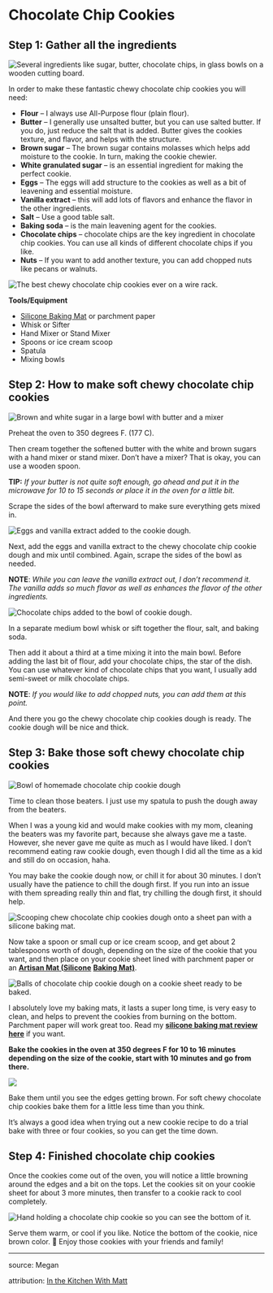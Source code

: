 # Chocolate Chip Cookies

## Step 1: Gather all the ingredients

![Several ingredients like sugar, butter, chocolate chips, in glass bowls on a wooden cutting board.](https://www.inthekitchenwithmatt.com/wp-content/uploads/2022/06/ingredients-for-best-chocolate-chip-cookies.webp "Several ingredients like sugar, butter, chocolate chips, in glass bowls on a wooden cutting board.")

In order to make these fantastic chewy chocolate chip cookies you will need:

- **Flour** – I always use All-Purpose flour (plain flour).
- **Butter** – I generally use unsalted butter, but you can use salted butter. If you do, just reduce the salt that is added. Butter gives the cookies texture, and flavor, and helps with the structure.
- **Brown sugar** – The brown sugar contains molasses which helps add moisture to the cookie. In turn, making the cookie chewier.
- **White granulated sugar** – is an essential ingredient for making the perfect cookie.
- **Eggs** – The eggs will add structure to the cookies as well as a bit of leavening and essential moisture.
- **Vanilla extract** – this will add lots of flavors and enhance the flavor in the other ingredients.
- **Salt** – Use a good table salt.
- **Baking soda** – is the main leavening agent for the cookies.
- **Chocolate chips** – chocolate chips are the key ingredient in chocolate chip cookies. You can use all kinds of different chocolate chips if you like.
- **Nuts** – If you want to add another texture, you can add chopped nuts like pecans or walnuts.

![The best chewy chocolate chip cookies ever on a wire rack.](https://www.inthekitchenwithmatt.com/wp-content/uploads/2022/06/chocolate-chip-cookies-long.webp "The best chewy chocolate chip cookies ever on a wire rack.")

**Tools/Equipment**

- [Silicone Baking Mat](https://amzn.to/3tUGN7C) or parchment paper
- Whisk or Sifter
- Hand Mixer or Stand Mixer
- Spoons or ice cream scoop
- Spatula
- Mixing bowls

## Step 2: How to make soft chewy chocolate chip cookies

![Brown and white sugar in a large bowl with butter and a mixer](https://www.inthekitchenwithmatt.com/wp-content/uploads/2022/06/creaming-butter-and-the-sugar.webp "Brown and white sugar in a large bowl with butter and a mixer")

Preheat the oven to 350 degrees F. (177 C).

Then cream together the softened butter with the white and brown sugars with a hand mixer or stand mixer. Don’t have a mixer? That is okay, you can use a wooden spoon.

**TIP:** _If your butter is not quite soft enough, go ahead and put it in the microwave for 10 to 15 seconds or place it in the oven for a little bit._

Scrape the sides of the bowl afterward to make sure everything gets mixed in.

![Eggs and vanilla extract added to the cookie dough.](https://www.inthekitchenwithmatt.com/wp-content/uploads/2022/06/adding-the-eggs-and-vanilla-extract.webp "Eggs and vanilla extract added to the cookie dough.")

Next, add the eggs and vanilla extract to the chewy chocolate chip cookie dough and mix until combined. Again, scrape the sides of the bowl as needed.

**NOTE**: _While you can leave the vanilla extract out, I don’t recommend it. The vanilla adds so much flavor as well as enhances the flavor of the other ingredients._

![Chocolate chips added to the bowl of cookie dough.](https://www.inthekitchenwithmatt.com/wp-content/uploads/2022/06/chocolate-chips-added.webp "Chocolate chips added to the bowl of cookie dough.")

In a separate medium bowl whisk or sift together the flour, salt, and baking soda.

Then add it about a third at a time mixing it into the main bowl. Before adding the last bit of flour, add your chocolate chips, the star of the dish. You can use whatever kind of chocolate chips that you want, I usually add semi-sweet or milk chocolate chips.

**NOTE**: _If you would like to add chopped nuts, you can add them at this point._

And there you go the chewy chocolate chip cookies dough is ready. The cookie dough will be nice and thick.

## Step 3: Bake those soft chewy chocolate chip cookies

![Bowl of homemade chocolate chip cookie dough](https://www.inthekitchenwithmatt.com/wp-content/uploads/2022/06/finished-chocolate-chip-cookie-dough.webp "Bowl of homemade chocolate chip cookie dough")

Time to clean those beaters. I just use my spatula to push the dough away from the beaters.

When I was a young kid and would make cookies with my mom, cleaning the beaters was my favorite part, because she always gave me a taste. However, she never gave me quite as much as I would have liked. I don’t recommend eating raw cookie dough, even though I did all the time as a kid and still do on occasion, haha.

You may bake the cookie dough now, or chill it for about 30 minutes. I don’t usually have the patience to chill the dough first. If you run into an issue with them spreading really thin and flat, try chilling the dough first, it should help.

![Scooping chew chocolate chip cookies dough onto a sheet pan with a silicone baking mat.](https://www.inthekitchenwithmatt.com/wp-content/uploads/2022/06/scooping-dough-onto-cookie-sheet.webp "Scooping chew chocolate chip cookies dough onto a sheet pan with a silicone baking mat.")

Now take a spoon or small cup or ice cream scoop, and get about 2 tablespoons worth of dough, depending on the size of the cookie that you want, and then place on your cookie sheet lined with parchment paper or an [**Artisan Mat (**](http://amzn.to/2hKg1at)[**Silicone**](http://amzn.to/2hKg1at) [**Baking Mat)**](http://amzn.to/2hKg1at).

![Balls of chocolate chip cookie dough on a cookie sheet ready to be baked.](https://www.inthekitchenwithmatt.com/wp-content/uploads/2022/06/cookies-ready-to-be-baked.webp "Balls of chocolate chip cookie dough on a cookie sheet ready to be baked.")

I absolutely love my baking mats, it lasts a super long time, is very easy to clean, and helps to prevent the cookies from burning on the bottom. Parchment paper will work great too. Read my **[silicone baking mat review here](https://www.inthekitchenwithmatt.com/silicone-baking-mats-are-they-worth-it)** if you want.

**Bake the cookies in the oven at 350 degrees F for 10 to 16 minutes depending on the size of the cookie, start with 10 minutes and go from there.**

![](https://www.inthekitchenwithmatt.com/wp-content/uploads/2022/06/baked-cookies.webp)

Bake them until you see the edges getting brown. For soft chewy chocolate chip cookies bake them for a little less time than you think.

It’s always a good idea when trying out a new cookie recipe to do a trial bake with three or four cookies, so you can get the time down.

## Step 4: Finished chocolate chip cookies

Once the cookies come out of the oven, you will notice a little browning around the edges and a bit on the tops. Let the cookies sit on your cookie sheet for about 3 more minutes, then transfer to a cookie rack to cool completely.

![Hand holding a chocolate chip cookie so you can see the bottom of it.](https://www.inthekitchenwithmatt.com/wp-content/uploads/2022/06/bottom-of-the-cookies.webp "Hand holding a chocolate chip cookie so you can see the bottom of it.")

Serve them warm, or cool if you like. Notice the bottom of the cookie, nice brown color. 🙂 Enjoy those cookies with your friends and family!

---

source: Megan

attribution: [In the Kitchen With Matt](https://www.inthekitchenwithmatt.com/soft-chewy-chocolate-chip-cookies)


